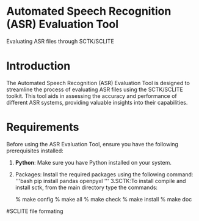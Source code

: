 # Automated Speech Recognition (ASR) Evaluation Tool
Evaluating ASR files through SCTK/SCLITE

# Introduction
The Automated Speech Recognition (ASR) Evaluation Tool is designed to streamline the process of evaluating ASR files using the SCTK/SCLITE toolkit. This tool aids in assessing the accuracy and performance of different ASR systems, providing valuable insights into their capabilities.


# Requirements
Before using the ASR Evaluation Tool, ensure you have the following prerequisites installed:
1. **Python**: Make sure you have Python installed on your system.
2. Packages: Install the required packages using the following command:
'''bash
pip install pandas openpyxl
'''
3.SCTK:To install compile and install sctk, from the main directory type the commands:

	% make config
	% make all
	% make check
	% make install
	% make doc

#SCLITE file formating
